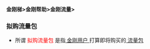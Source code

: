 #### 金刚梯>金刚帮助>金刚流量>
### 拟购流量包
- 所谓<font color="Red"> 拟购流量包 </font>是指[ 金刚用户 ](https://a2zitpro.github.io/web/金刚用户)打算即将购买的[ 流量包 ](https://a2zitpro.github.io/web/流量包)
